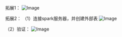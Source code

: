拓展1：
![Image](https://raw.githubusercontent.com/silenceLoomo/photo/master/lab2/ex1.jpg?token=ANXDPSEZGPLYVRB5JFQSEQ262CLOA)

拓展2：
（1）连接spark服务器，并创建外部表
![Image](https://raw.githubusercontent.com/silenceLoomo/photo/master/lab2/ex2-1.jpg?token=ANXDPSH6ODNZTNT7SANGOH262CLVY)

（2）验证：
![Image](https://raw.githubusercontent.com/silenceLoomo/photo/master/lab3/%E6%8B%93%E5%B1%952-2.jpg)
